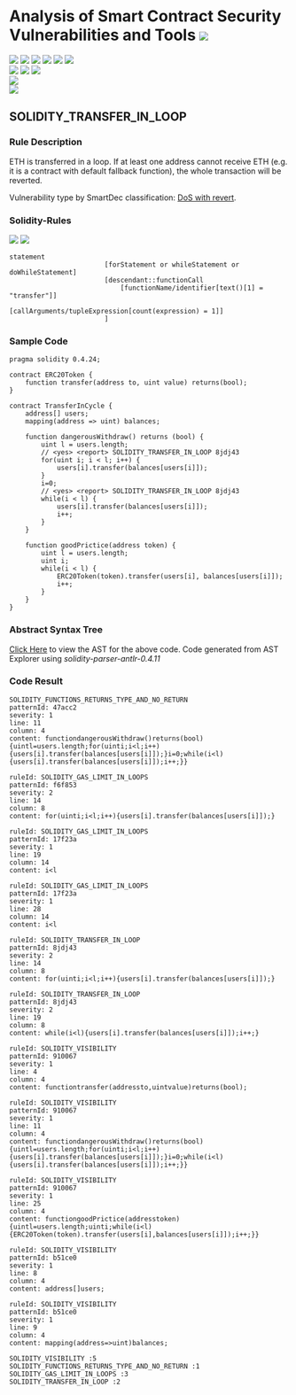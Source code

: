 # Analysis of Smart Contract Security Vulnerabilities and Tools ![](https://img.shields.io/badge/-Live-brightgreen)
![](https://img.shields.io/badge/Batch-UG21CYS-lightgreen) ![](https://img.shields.io/badge/Batch-PG21CYS-green) ![](https://img.shields.io/badge/Batch-UG22CYS-lightgreen) ![](https://img.shields.io/badge/Batch-PG21CYS-green) ![](https://img.shields.io/badge/Batch-PhD-darkgreen) ![](https://img.shields.io/badge/-B_RIG-darkgreen)<br/>   ![](https://img.shields.io/badge/BlockchainCourse-21CY712-green)  ![](https://img.shields.io/badge/-M.Tech_Dissertation-blue) ![](https://img.shields.io/badge/Focus-Smart_Contract_Security-yellow) <br/>
![](https://img.shields.io/badge/Blockchain-Ethereum-blue)   <br/> 
![](https://img.shields.io/badge/Language-Solidity-blue)

## SOLIDITY_TRANSFER_IN_LOOP
### Rule Description
<p>
    ETH is transferred in a loop. If at least one address cannot receive ETH (e.g. it is a contract with default fallback function), the whole transaction will be reverted.
</p>
<p>
    Vulnerability type by SmartDec classification: <a href="https://github.com/smartdec/classification#contract-interaction">
    DoS with revert</a>.
</p>

### Solidity-Rules

![](https://img.shields.io/badge/Pattern_ID-8jdj43-gold) ![](https://img.shields.io/badge/Severity-2-brown) 

```
statement
                        [forStatement or whileStatement or doWhileStatement]
                        [descendant::functionCall
                            [functionName/identifier[text()[1] = "transfer"]]
                            [callArguments/tupleExpression[count(expression) = 1]]
                        ]
```

### Sample Code

```
pragma solidity 0.4.24;

contract ERC20Token {
    function transfer(address to, uint value) returns(bool);
}

contract TransferInCycle {
    address[] users;
    mapping(address => uint) balances;

    function dangerousWithdraw() returns (bool) {
        uint l = users.length;
        // <yes> <report> SOLIDITY_TRANSFER_IN_LOOP 8jdj43
        for(uint i; i < l; i++) {
            users[i].transfer(balances[users[i]]);
        }
        i=0;
        // <yes> <report> SOLIDITY_TRANSFER_IN_LOOP 8jdj43
        while(i < l) {
            users[i].transfer(balances[users[i]]);
            i++;
        }
    }

    function goodPrictice(address token) {
        uint l = users.length;
        uint i;
        while(i < l) {
            ERC20Token(token).transfer(users[i], balances[users[i]]);
            i++;
        }
    }
}
```

### Abstract Syntax Tree 

[Click Here](https://astexplorer.net/#/gist/55cc5e14e6f147bdae1ead7568b8f233/16f15e101d7cf92c3d118da11935973aab849c75) to view the AST for the above code. Code generated from AST Explorer using _solidity-parser-antlr-0.4.11_


### Code Result

```
SOLIDITY_FUNCTIONS_RETURNS_TYPE_AND_NO_RETURN
patternId: 47acc2
severity: 1
line: 11
column: 4
content: functiondangerousWithdraw()returns(bool){uintl=users.length;for(uinti;i<l;i++){users[i].transfer(balances[users[i]]);}i=0;while(i<l){users[i].transfer(balances[users[i]]);i++;}}

ruleId: SOLIDITY_GAS_LIMIT_IN_LOOPS
patternId: f6f853
severity: 2
line: 14
column: 8
content: for(uinti;i<l;i++){users[i].transfer(balances[users[i]]);}

ruleId: SOLIDITY_GAS_LIMIT_IN_LOOPS
patternId: 17f23a
severity: 1
line: 19
column: 14
content: i<l

ruleId: SOLIDITY_GAS_LIMIT_IN_LOOPS
patternId: 17f23a
severity: 1
line: 28
column: 14
content: i<l

ruleId: SOLIDITY_TRANSFER_IN_LOOP
patternId: 8jdj43
severity: 2
line: 14
column: 8
content: for(uinti;i<l;i++){users[i].transfer(balances[users[i]]);}

ruleId: SOLIDITY_TRANSFER_IN_LOOP
patternId: 8jdj43
severity: 2
line: 19
column: 8
content: while(i<l){users[i].transfer(balances[users[i]]);i++;}

ruleId: SOLIDITY_VISIBILITY
patternId: 910067
severity: 1
line: 4
column: 4
content: functiontransfer(addressto,uintvalue)returns(bool);

ruleId: SOLIDITY_VISIBILITY
patternId: 910067
severity: 1
line: 11
column: 4
content: functiondangerousWithdraw()returns(bool){uintl=users.length;for(uinti;i<l;i++){users[i].transfer(balances[users[i]]);}i=0;while(i<l){users[i].transfer(balances[users[i]]);i++;}}

ruleId: SOLIDITY_VISIBILITY
patternId: 910067
severity: 1
line: 25
column: 4
content: functiongoodPrictice(addresstoken){uintl=users.length;uinti;while(i<l){ERC20Token(token).transfer(users[i],balances[users[i]]);i++;}}

ruleId: SOLIDITY_VISIBILITY
patternId: b51ce0
severity: 1
line: 8
column: 4
content: address[]users;

ruleId: SOLIDITY_VISIBILITY
patternId: b51ce0
severity: 1
line: 9
column: 4
content: mapping(address=>uint)balances;

SOLIDITY_VISIBILITY :5
SOLIDITY_FUNCTIONS_RETURNS_TYPE_AND_NO_RETURN :1
SOLIDITY_GAS_LIMIT_IN_LOOPS :3
SOLIDITY_TRANSFER_IN_LOOP :2

```
